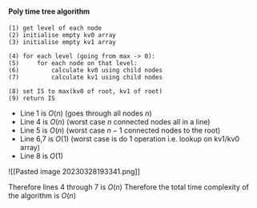 #### Poly time tree algorithm
```
(1) get level of each node
(2) initialise empty kv0 array
(3) initialise empty kv1 array

(4) for each level (going from max -> 0):
(5)		for each node on that level:
(6)			calculate kv0 using child nodes
(7)			calculate kv1 using child nodes

(8) set IS to max(kv0 of root, kv1 of root)
(9) return IS
```
- Line 1 is $O(n)$ (goes through all nodes $n$)
- Line 4 is $O(n)$ (worst case $n$ connected nodes all in a line)
- Line 5 is $O(n)$ (worst case $n - 1$ connected nodes to the root)
- Line 6,7 is $O(1)$ (worst case is do $1$ operation i.e. lookup on kv1/kv0 array)
- Line 8 is $O(1)$

![[Pasted image 20230328193341.png]]


Therefore lines 4 through 7 is $O(n)$
Therefore the total time complexity of the algorithm is $O(n)$

